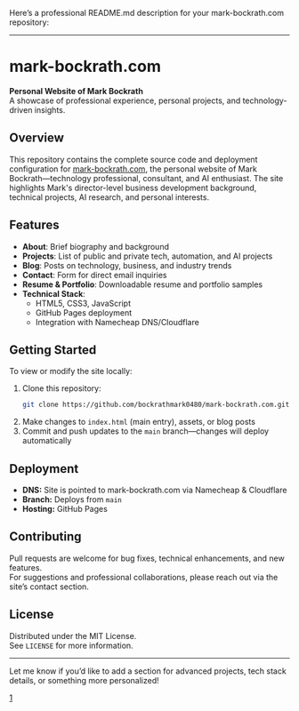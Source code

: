 Here’s a professional README.md description for your mark-bockrath.com repository:

***

# mark-bockrath.com

**Personal Website of Mark Bockrath**  
A showcase of professional experience, personal projects, and technology-driven insights.

## Overview

This repository contains the complete source code and deployment configuration for [mark-bockrath.com](https://mark-bockrath.com), the personal website of Mark Bockrath—technology professional, consultant, and AI enthusiast. The site highlights Mark's director-level business development background, technical projects, AI research, and personal interests.

## Features

- **About**: Brief biography and background  
- **Projects**: List of public and private tech, automation, and AI projects  
- **Blog**: Posts on technology, business, and industry trends  
- **Contact**: Form for direct email inquiries  
- **Resume & Portfolio**: Downloadable resume and portfolio samples  
- **Technical Stack**:  
  - HTML5, CSS3, JavaScript
  - GitHub Pages deployment  
  - Integration with Namecheap DNS/Cloudflare

## Getting Started

To view or modify the site locally:
1. Clone this repository:
    ```bash
    git clone https://github.com/bockrathmark0480/mark-bockrath.com.git
    ```
2. Make changes to `index.html` (main entry), assets, or blog posts  
3. Commit and push updates to the `main` branch—changes will deploy automatically

## Deployment

- **DNS:** Site is pointed to mark-bockrath.com via Namecheap & Cloudflare  
- **Branch:** Deploys from `main`  
- **Hosting:** GitHub Pages

## Contributing

Pull requests are welcome for bug fixes, technical enhancements, and new features.  
For suggestions and professional collaborations, please reach out via the site’s contact section.

## License

Distributed under the MIT License.  
See `LICENSE` for more information.

***

Let me know if you’d like to add a section for advanced projects, tech stack details, or something more personalized!

[1](https://github.com/bockrathmark0480/mark-bockrath.com/new/main?filename=README.md)
